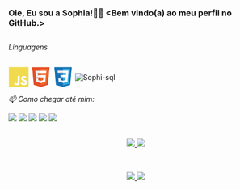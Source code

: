 ### Oie, Eu sou a Sophia!👋😸 <Bem vindo(a) ao meu perfil no GitHub.>

##
<div>
<i>Linguagens</i> 
<p><br>
<img align="center" alt="Sophi-Js" height="40" width="40" src="https://raw.githubusercontent.com/devicons/devicon/master/icons/javascript/javascript-plain.svg">
<img align="center" alt="Sophi-HTML" height="40" width="40" src="https://raw.githubusercontent.com/devicons/devicon/master/icons/html5/html5-original.svg">
<img align="center" alt="Sophi-CSS" height="40" width="40" src="https://raw.githubusercontent.com/devicons/devicon/master/icons/css3/css3-original.svg">
<img align="center" alt="Sophi-sql" height="40" width="40" src="https://cdn.jsdelivr.net/gh/devicons/devicon/icons/mysql/mysql-original.svg"> 
</p>
  
<i>📫 Como chegar até mim: </i>
<br><div> 
  <a href="https://instagram.com/sophia__amarall" target="_blank"><img src="https://img.shields.io/badge/-Instagram-%23E4405F?style=for-the-badge&logo=instagram&logoColor=white" target="_blank"></a>
<a href="https://discord.com/channels/@me" target="_blank"><img src="https://img.shields.io/badge/Discord-7289DA?style=for-the-badge&logo=discord&logoColor=white" target="_blank"></a> 
<a href = "mailto:soso.amaral05@gmail.com"><img src="https://img.shields.io/badge/-Gmail-%23333?style=for-the-badge&logo=gmail&logoColor=white" target="_blank"></a>
<a href="https://www.linkedin.com/in/sophia-amaral-silva-2b21a5221/" target="_blank"><img src="https://img.shields.io/badge/-LinkedIn-%230077B5?style=for-the-badge&logo=linkedin&logoColor=white" target="_blank"></a> 
  <a href="" target="_blank"><img src="https://img.shields.io/badge/WhatsApp-25D366?style=for-the-badge&logo=whatsapp&logoColor=white" target="_blank"></a> 
</div>
<br>
<div align="center">
<a href="https://github.com/sophiaamaral">
<img height="190em" src="https://github-readme-stats.vercel.app/api?username=sophiaamaral&rank_icon=github&theme=tokyonight&include_all_commits=true&count_private=true"/>
<img height="190em" src="https://github-readme-stats.vercel.app/api/top-langs/?username=sophiaamaral&layout=compact&langs_count=7&theme=tokyonight"/>
</div><br>

##

<div align="center">
<img height="200em" src="https://cdn.discordapp.com/attachments/1119744205108031540/1119744342899314698/gato-digitando.gif?"/> 
  
<img height="200em" src="https://cdn.discordapp.com/attachments/1119744205108031540/1119744386926911519/sheldon-cooper.gif?"/> 
</div>
